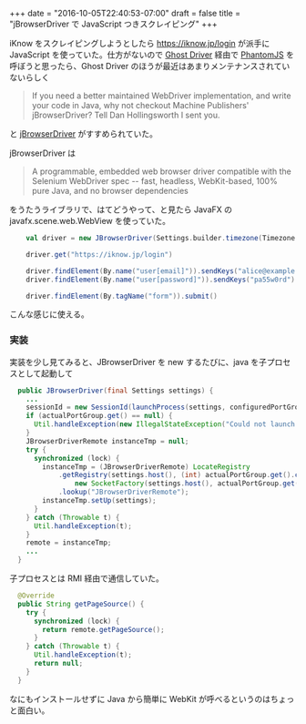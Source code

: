 +++
date = "2016-10-05T22:40:53-07:00"
draft = false
title = "jBrowserDriver で JavaScript つきスクレイピング"
+++

iKnow をスクレイピングしようとしたら https://iknow.jp/login が派手に JavaScript を使っていた。仕方がないので [Ghost Driver](https://github.com/detro/ghostdriver) 経由で [PhantomJS](http://phantomjs.org/) を呼ぼうと思ったら、Ghost Driver のほうが最近はあまりメンテナンスされていないらしく

> If you need a better maintained WebDriver implementation, and write your code in Java, why not checkout Machine Publishers' jBrowserDriver? Tell Dan Hollingsworth I sent you.

と [jBrowserDriver](https://github.com/MachinePublishers/jBrowserDriver/) がすすめられていた。

jBrowserDriver は

> A programmable, embedded web browser driver compatible with the Selenium WebDriver spec -- fast, headless, WebKit-based, 100% pure Java, and no browser dependencies

をうたうライブラリで、はてどうやって、と見たら JavaFX の javafx.scene.web.WebView を使っていた。

```scala
    val driver = new JBrowserDriver(Settings.builder.timezone(Timezone.AMERICA_NEWYORK).build)

    driver.get("https://iknow.jp/login")

    driver.findElement(By.name("user[email]")).sendKeys("alice@example.com")
    driver.findElement(By.name("user[password]")).sendKeys("pa55w0rd")

    driver.findElement(By.tagName("form")).submit()
```

こんな感じに使える。

### 実装

実装を少し見てみると、JBrowserDriver を new するたびに、java を子プロセスとして起動して

```java
  public JBrowserDriver(final Settings settings) {
    ...
    sessionId = new SessionId(launchProcess(settings, configuredPortGroup.get()));
    if (actualPortGroup.get() == null) {
      Util.handleException(new IllegalStateException("Could not launch browser."));
    }
    JBrowserDriverRemote instanceTmp = null;
    try {
      synchronized (lock) {
        instanceTmp = (JBrowserDriverRemote) LocateRegistry
            .getRegistry(settings.host(), (int) actualPortGroup.get().child,
                new SocketFactory(settings.host(), actualPortGroup.get(), locks))
            .lookup("JBrowserDriverRemote");
        instanceTmp.setUp(settings);
      }
    } catch (Throwable t) {
      Util.handleException(t);
    }
    remote = instanceTmp;
    ...
  }
```

子プロセスとは RMI 経由で通信していた。

```java
  @Override
  public String getPageSource() {
    try {
      synchronized (lock) {
        return remote.getPageSource();
      }
    } catch (Throwable t) {
      Util.handleException(t);
      return null;
    }
  }
```

なにもインストールせずに Java から簡単に WebKit が呼べるというのはちょっと面白い。
